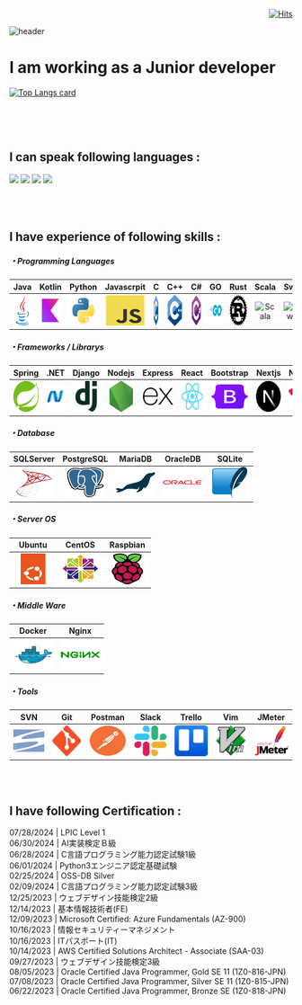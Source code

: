<!-- Header -->
<div align=right>
  
[![Hits](https://hits.seeyoufarm.com/api/count/incr/badge.svg?url=https%3A%2F%2Fgithub.com%2FLiS2Lim%2F&count_bg=%2379C83D&title_bg=%23555555&icon=&icon_color=%23E7E7E7&title=hits&edge_flat=false)](https://hits.seeyoufarm.com)

</div>

![header](https://capsule-render.vercel.app/api?type=slice&color=gradient&text=Eunchong,&nbsp;LIM)

<h1 > I am working as a Junior developer </h1>

<!-- Chart Display -->
<div align=left>

  <!--[![Top Langs](https://github-readme-stats.vercel.app/api/top-langs?username=LiS2Lim&layout=pie)](https://github.com/anuraghazra/github-readme-stats)-->
  [![Top Langs card](https://github-readme-stats.vercel.app/api/top-langs/?username=LiS2Lim&card_width=550&show_icons=true&theme=radical)](https://github.com/LiS2Lim)
  
</div></br></br></br>

<!-- Languages -->  
<div>
<h2> I can speak following languages :</h2>
  <img src="https://img.shields.io/badge/Korean(Native)-007396?style=for-the-badge&logo=Korean&logoColor=white">
  <img src="https://img.shields.io/badge/Japanese(Fluency)-007396?style=for-the-badge&logo=Japanese&logoColor=white">
  <img src="https://img.shields.io/badge/English(Daily Conversation)-007396?style=for-the-badge&logo=English&logoColor=white">
  <img src="https://img.shields.io/badge/Chinese(Beginner)-007396?style=for-the-badge&logo=Chinese&logoColor=white">
</div></br></br></br>

<!-- Skills -->
<div>
  <h2> I have experience of following skills :</h2>
  <h5> ・Programming Languages </h5>
  
| Java | Kotlin | Python | Javascrpit | C | C++ | C# | GO | Rust | Scala | Swift |
|:----:|:------:|:------:|:----------:|:-:|:---:|:--:|:--:|:----:|:-----:|:-----:|
| <img src="https://github.com/devicons/devicon/blob/master/icons/java/java-original.svg" title="Java"  alt="Java" width="70" height="55"/>  | <img src="https://github.com/devicons/devicon/blob/master/icons/kotlin/kotlin-original.svg" title="Kotlin"  alt="Kotlin" width="70" height="55"/>  | <img src="https://github.com/devicons/devicon/blob/master/icons/python/python-original.svg" title="Python"  alt="Python" width="70" height="55"/>  | <img src="https://github.com/devicons/devicon/blob/master/icons/javascript/javascript-original.svg" title="JavaScript" alt="JavaScript" width="70" height="55"/>  | <img src="https://github.com/devicons/devicon/blob/master/icons/c/c-original.svg" title="C"  alt="C" width="70" height="55"/>  | <img src="https://github.com/devicons/devicon/blob/master/icons/cplusplus/cplusplus-original.svg" title="C++" alt="C++" width="70" height="55"/>  | <img src="https://github.com/devicons/devicon/blob/master/icons/csharp/csharp-original.svg" title="C#" alt="C#" width="70" height="55"/>  | <img src="https://github.com/devicons/devicon/blob/master/icons/go/go-original-wordmark.svg" title="Go" alt="Go" width="70" height="55"/>  | <img src="https://github.com/devicons/devicon/blob/master/icons/rust/rust-original.svg" title="Rust" alt="Rust" width="70" height="55"/>  | <img src="https://cdn.jsdelivr.net/gh/devicons/devicon@latest/icons/scala/scala-original.svg" title="Scala" alt="Scala" width="70" height="55"/>  | <img src="https://cdn.jsdelivr.net/gh/devicons/devicon@latest/icons/swift/swift-original.svg" title="Swift" alt="Swift" width="70" height="55"/>  |

  <h5> ・Frameworks / Librarys </h5>

| Spring | .NET | Django | Nodejs | Express | React | Bootstrap | Nextjs | Nestjs | Tailwind |
|:------:|:----:|:------:|:------:|:-----:|:---------:|:------:|:------:|:-------:|:--------:|
| <img src="https://github.com/devicons/devicon/blob/master/icons/spring/spring-original.svg" title="Spring"  alt="Spring" width="70" height="55"/>  | <img src="https://github.com/devicons/devicon/blob/master/icons/dot-net/dot-net-original.svg" title=".NET"  alt=".NET" width="70" height="55"/>  |  <img src="https://github.com/devicons/devicon/blob/master/icons/django/django-plain.svg" title="Django"  alt="Django" width="70" height="55"/>  | <img src="https://github.com/devicons/devicon/blob/master/icons/nodejs/nodejs-original.svg" title="Nodejs"  alt="Nodejs" width="70" height="55"/>  | <img src="https://github.com/devicons/devicon/blob/master/icons/express/express-original.svg" title="Express"  alt="Express" width="70" height="55"/>  | <img src="https://github.com/devicons/devicon/blob/master/icons/react/react-original.svg" title="React"  alt="React" width="70" height="55"/>  |  <img src="https://github.com/devicons/devicon/blob/master/icons/bootstrap/bootstrap-original.svg" title="Bootstrap"  alt="Bootstrap" width="70" height="55"/>  |   <img src="https://github.com/devicons/devicon/blob/master/icons/nextjs/nextjs-original.svg" title="Nextjs"  alt="Nextjs" width="70" height="55"/>  | <img src="https://github.com/devicons/devicon/blob/master/icons/nestjs/nestjs-original.svg" title="Nestjs"  alt="Nestjs" width="70" height="55"/>  | <img src="https://github.com/devicons/devicon/blob/master/icons/tailwindcss/tailwindcss-original.svg" title="Tailwind"  alt="Tailwind" width="70" height="55"/>  |

  
  <h5> ・Database</h5>

| SQLServer | PostgreSQL | MariaDB | OracleDB | SQLite |
|:---------:|:----------:|:-------:|:--------:|:------:|
| <img src="https://github.com/devicons/devicon/blob/master/icons/microsoftsqlserver/microsoftsqlserver-original.svg" title="SQLServer"  alt="SQLServer" width="70" height="55"/>  |  <img src="https://github.com/devicons/devicon/blob/master/icons/postgresql/postgresql-original.svg" title="PostgreSQL"  alt="PostgreSQL" width="70" height="55"/>  |  <img src="https://github.com/devicons/devicon/blob/master/icons/mariadb/mariadb-original.svg" title="MariaDB"  alt="MariaDB" width="70" height="55"/>  | <img src="https://github.com/devicons/devicon/blob/master/icons/oracle/oracle-original.svg" title="OracleDB"  alt="OracleDB" width="70" height="55"/>  |  <img src="https://github.com/devicons/devicon/blob/master/icons/sqlite/sqlite-original.svg" title="SQLite"  alt="SQLite" width="70" height="55"/>  | 

  
  <h5> ・Server OS</h5>

| Ubuntu | CentOS | Raspbian |
|:------:|:------:|:--------:|
| <img src="https://github.com/devicons/devicon/blob/master/icons/ubuntu/ubuntu-original.svg" title="Ubuntu"  alt="Ubuntu" width="70" height="55"/>  | <img src="https://github.com/devicons/devicon/blob/master/icons/centos/centos-original.svg" title="CentOS"  alt="CentOS" width="70" height="55"/> | <img src="https://github.com/devicons/devicon/blob/master/icons/raspberrypi/raspberrypi-original.svg" title="Raspbian"  alt="Raspbian" width="70" height="55"/> |


  <h5> ・Middle Ware </h5>

| Docker | Nginx |
|:------:|:-----:|
| <img src="https://github.com/devicons/devicon/blob/master/icons/docker/docker-original.svg" title="Docker"  alt="Docker" width="70" height="55"/>  |  <img src="https://github.com/devicons/devicon/blob/master/icons/nginx/nginx-original.svg" title="Nginx"  alt="Nginx" width="70" height="55"/>  |

  <h5> ・Tools </h5>

| SVN | Git | Postman | Slack | Trello | Vim | JMeter |
|:---:|:---:|:-------:|:-----:|:------:|:---:|:------:|
| <img src="https://github.com/devicons/devicon/blob/master/icons/subversion/subversion-original.svg" title="SVN"  alt="SVN" width="70" height="55"/>  | <img src="https://github.com/devicons/devicon/blob/master/icons/git/git-original.svg" title="Git"  alt="Git" width="70" height="55"/>  | <img src="https://github.com/devicons/devicon/blob/master/icons/postman/postman-original.svg" title="Postman"  alt="Postman" width="70" height="55"/>  | <img src="https://github.com/devicons/devicon/blob/master/icons/slack/slack-original.svg" title="Slack"  alt="Slack" width="70" height="55"/>  | <img src="https://github.com/devicons/devicon/blob/master/icons/trello/trello-original.svg" title="Trello"  alt="Trello" width="70" height="55"/>  | <img src="https://github.com/devicons/devicon/blob/master/icons/vim/vim-original.svg" title="Vim"  alt="Vim" width="70" height="55"/>  | <img src="https://github.com/LiS2Lim/LiS2Lim/blob/main/assets/img/jmeter_square.svg" title="JMeter"  alt="JMeter" width="70" height="55"/>  |
  
  
</div></br></br>

<!-- Certifications -->  
<div>
  <h2> I have following Certification :</h2>
  <div> 07/28/2024 | LPIC Level 1 </div>
  <div> 06/30/2024 | AI実装検定Ｂ級 </div>
  <div> 06/28/2024 | C言語プログラミング能力認定試験1級 </div>
  <div> 06/01/2024 | Python3エンジニア認定基礎試験 </div>
  <div> 02/25/2024 | OSS-DB Silver </div>
  <div> 02/09/2024 | C言語プログラミング能力認定試験3級 </div>
  <div> 12/25/2023 | ウェブデザイン技能検定2級 </div>
  <div> 12/14/2023 | 基本情報技術者(FE) </div>
  <div> 12/09/2023 | Microsoft Certified: Azure Fundamentals (AZ-900) </div>
  <div> 10/16/2023 | 情報セキュリティーマネジメント </div>
  <div> 10/16/2023 | ITパスポート(IT) </div>
  <div> 10/14/2023 | AWS Certified Solutions Architect - Associate (SAA-03) </div>
  <div> 09/27/2023 | ウェブデザイン技能検定3級 </div>
  <div> 08/05/2023 | Oracle Certified Java Programmer, Gold SE 11 (1Z0-816-JPN) </div>
  <div> 07/08/2023 | Oracle Certified Java Programmer, Silver SE 11 (1Z0-815-JPN) </div>
  <div> 06/22/2023 | Oracle Certified Java Programmer, Bronze SE (1Z0-818-JPN) </div>
</div>
